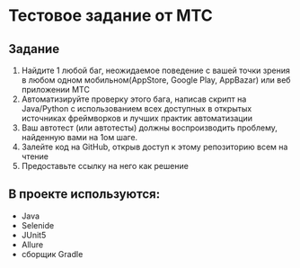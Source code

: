 # Тестовое задание от МТС 

## Задание
1. Найдите 1 любой баг, неожидаемое поведение с вашей точки зрения в любом одном
мобильном(AppStore, Google Play, AppBazar) или веб приложении МТС
2. Автоматизируйте проверку этого бага, написав скрипт на Java/Python с использованием
всех доступных в открытых источниках фреймворков и лучших практик автоматизации
3. Ваш автотест (или автотесты) должны воспроизводить проблему, найденную вами на 1ом
шаге.
4. Залейте код на GitHub, открыв доступ к этому репозиторию всем на чтение
5. Предоставьте ссылку на него как решение

## В проекте используются:
* Java
* Selenide
* JUnit5
* Allure
* сборщик Gradle
